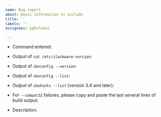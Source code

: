 ```yaml
---
name: Bug report
about: Basic information to include
title: ''
labels: ''
assignees: pghvlaans

---
```


* Command entered:

* Output of `cat /etc/slackware-version`:

* Output of `sboconfig --version`:

* Output of `sboconfig --list`:

* Output of `sbohints --list` (version 3.4 and later):

* For `--compat32` failures, please copy and paste the last several lines of build output:

* Description:
